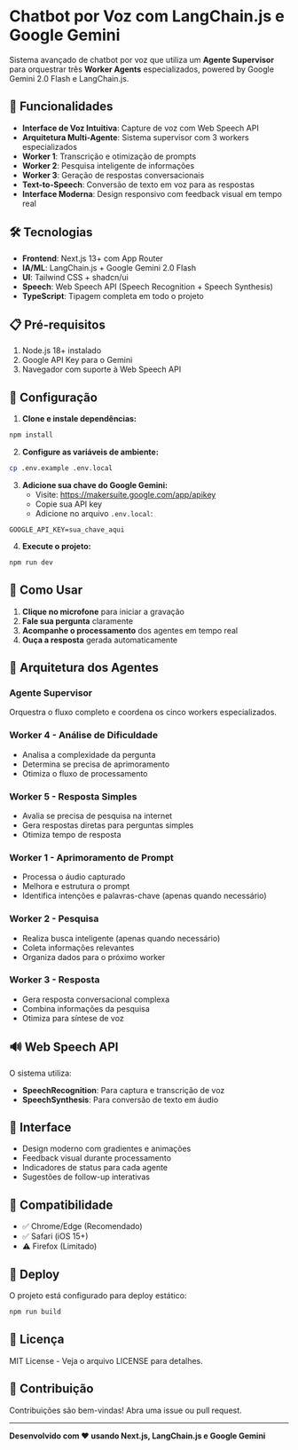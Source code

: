 # Chatbot por Voz com LangChain.js e Google Gemini

Sistema avançado de chatbot por voz que utiliza um **Agente Supervisor** para orquestrar três **Worker Agents** especializados, powered by Google Gemini 2.0 Flash e LangChain.js.

## 🚀 Funcionalidades

- **Interface de Voz Intuitiva**: Capture de voz com Web Speech API
- **Arquitetura Multi-Agente**: Sistema supervisor com 3 workers especializados
- **Worker 1**: Transcrição e otimização de prompts
- **Worker 2**: Pesquisa inteligente de informações
- **Worker 3**: Geração de respostas conversacionais
- **Text-to-Speech**: Conversão de texto em voz para as respostas
- **Interface Moderna**: Design responsivo com feedback visual em tempo real

## 🛠️ Tecnologias

- **Frontend**: Next.js 13+ com App Router
- **IA/ML**: LangChain.js + Google Gemini 2.0 Flash
- **UI**: Tailwind CSS + shadcn/ui
- **Speech**: Web Speech API (Speech Recognition + Speech Synthesis)
- **TypeScript**: Tipagem completa em todo o projeto

## 📋 Pré-requisitos

1. Node.js 18+ instalado
2. Google API Key para o Gemini
3. Navegador com suporte à Web Speech API

## 🔧 Configuração

1. **Clone e instale dependências:**
```bash
npm install
```

2. **Configure as variáveis de ambiente:**
```bash
cp .env.example .env.local
```

3. **Adicione sua chave do Google Gemini:**
   - Visite: https://makersuite.google.com/app/apikey
   - Copie sua API key
   - Adicione no arquivo `.env.local`:
```
GOOGLE_API_KEY=sua_chave_aqui
```

4. **Execute o projeto:**
```bash
npm run dev
```

## 🎯 Como Usar

1. **Clique no microfone** para iniciar a gravação
2. **Fale sua pergunta** claramente
3. **Acompanhe o processamento** dos agentes em tempo real
4. **Ouça a resposta** gerada automaticamente

## 🤖 Arquitetura dos Agentes

### Agente Supervisor
Orquestra o fluxo completo e coordena os cinco workers especializados.

### Worker 4 - Análise de Dificuldade
- Analisa a complexidade da pergunta
- Determina se precisa de aprimoramento
- Otimiza o fluxo de processamento

### Worker 5 - Resposta Simples
- Avalia se precisa de pesquisa na internet
- Gera respostas diretas para perguntas simples
- Otimiza tempo de resposta

### Worker 1 - Aprimoramento de Prompt
- Processa o áudio capturado
- Melhora e estrutura o prompt
- Identifica intenções e palavras-chave (apenas quando necessário)

### Worker 2 - Pesquisa
- Realiza busca inteligente (apenas quando necessário)
- Coleta informações relevantes
- Organiza dados para o próximo worker

### Worker 3 - Resposta
- Gera resposta conversacional complexa
- Combina informações da pesquisa
- Otimiza para síntese de voz

## 🔊 Web Speech API

O sistema utiliza:
- **SpeechRecognition**: Para captura e transcrição de voz
- **SpeechSynthesis**: Para conversão de texto em áudio

## 🎨 Interface

- Design moderno com gradientes e animações
- Feedback visual durante processamento
- Indicadores de status para cada agente
- Sugestões de follow-up interativas

## 📱 Compatibilidade

- ✅ Chrome/Edge (Recomendado)
- ✅ Safari (iOS 15+)
- ⚠️ Firefox (Limitado)

## 🚀 Deploy

O projeto está configurado para deploy estático:

```bash
npm run build
```

## 📄 Licença

MIT License - Veja o arquivo LICENSE para detalhes.

## 🤝 Contribuição

Contribuições são bem-vindas! Abra uma issue ou pull request.

---

**Desenvolvido com ❤️ usando Next.js, LangChain.js e Google Gemini**